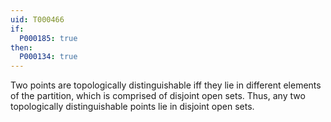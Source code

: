 ```yaml
---
uid: T000466
if:
  P000185: true
then:
  P000134: true
---
```


Two points are topologically distinguishable iff they lie in different elements of the partition, which is comprised of disjoint open sets. Thus, any two topologically distinguishable points lie in disjoint open sets.

